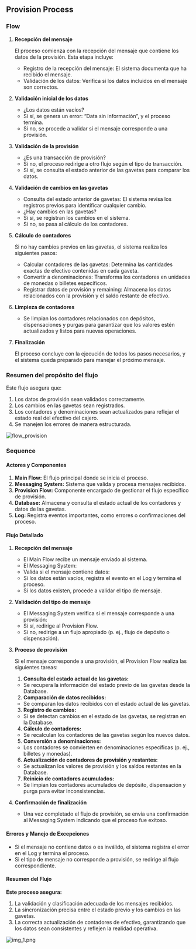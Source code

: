 ## Provision Process

### Flow

1. **Recepción del mensaje**

    El proceso comienza con la recepción del mensaje que contiene los datos de la provisión. Esta etapa incluye:
    - Registro de la recepción del mensaje: El sistema documenta que ha recibido el mensaje.
    - Validación de los datos: Verifica si los datos incluidos en el mensaje son correctos.

2. **Validación inicial de los datos**
   - ¿Los datos están vacíos?
   - Si sí, se genera un error: “Data sin información”, y el proceso termina.
   - Si no, se procede a validar si el mensaje corresponde a una provisión.

3. **Validación de la provisión**

   - ¿Es una transacción de provisión?
   - Si no, el proceso redirige a otro flujo según el tipo de transacción.
   - Si sí, se consulta el estado anterior de las gavetas para comparar los datos.

4. **Validación de cambios en las gavetas**

   - Consulta del estado anterior de gavetas: El sistema revisa los registros previos para identificar cualquier cambio.
   - ¿Hay cambios en las gavetas?
   - Si sí, se registran los cambios en el sistema.
   - Si no, se pasa al cálculo de los contadores.

5. **Cálculo de contadores**

    Si no hay cambios previos en las gavetas, el sistema realiza los siguientes pasos:
    - Calcular contadores de las gavetas: Determina las cantidades exactas de efectivo contenidas en cada gaveta.
    - Convertir a denominaciones: Transforma los contadores en unidades de monedas o billetes específicos.
    - Registrar datos de provisión y remaining: Almacena los datos relacionados con la provisión y el saldo restante de efectivo.

6. **Limpieza de contadores**

   - Se limpian los contadores relacionados con depósitos, dispensaciones y purgas para garantizar que los valores estén actualizados y listos para nuevas operaciones.

7. **Finalización**

    El proceso concluye con la ejecución de todos los pasos necesarios, y el sistema queda preparado para manejar el próximo mensaje.

### Resumen del propósito del flujo

Este flujo asegura que:
1.	Los datos de provisión sean validados correctamente.
2.	Los cambios en las gavetas sean registrados.
3.	Los contadores y denominaciones sean actualizados para reflejar el estado real del efectivo del cajero.
4.	Se manejen los errores de manera estructurada.

![flow_provision](../img/provision_flow.png)

### Sequence

#### Actores y Componentes

1. **Main Flow:** El flujo principal donde se inicia el proceso.
2. **Messaging System:** Sistema que valida y procesa mensajes recibidos.
3. **Provision Flow:** Componente encargado de gestionar el flujo específico de provisión.
4. **Database:** Almacena y consulta el estado actual de los contadores y datos de las gavetas.
5. **Log:** Registra eventos importantes, como errores o confirmaciones del proceso.

#### Flujo Detallado

1. **Recepción del mensaje**

   - El Main Flow recibe un mensaje enviado al sistema.
   - El Messaging System:
   - Valida si el mensaje contiene datos:
   - Si los datos están vacíos, registra el evento en el Log y termina el proceso.
   - Si los datos existen, procede a validar el tipo de mensaje.

2. **Validación del tipo de mensaje**

   - El Messaging System verifica si el mensaje corresponde a una provisión:
   - Si sí, redirige al Provision Flow.
   - Si no, redirige a un flujo apropiado (p. ej., flujo de depósito o dispensación).

3. **Proceso de provisión**

    Si el mensaje corresponde a una provisión, el Provision Flow realiza las siguientes tareas:
   1.	**Consulta del estado actual de las gavetas:**
      - Se recupera la información del estado previo de las gavetas desde la Database.
   2.	**Comparación de datos recibidos:**
      - Se comparan los datos recibidos con el estado actual de las gavetas.
   3.	**Registro de cambios:**
      - Si se detectan cambios en el estado de las gavetas, se registran en la Database.
   4.	**Cálculo de contadores:**
      - Se recalculan los contadores de las gavetas según los nuevos datos.
   5.	**Conversión a denominaciones:**
      - Los contadores se convierten en denominaciones específicas (p. ej., billetes y monedas).
   6.	**Actualización de contadores de provisión y restantes:**
      - Se actualizan los valores de provisión y los saldos restantes en la Database.
   7.	**Reinicio de contadores acumulados:**
      - Se limpian los contadores acumulados de depósito, dispensación y purga para evitar inconsistencias.

4. **Confirmación de finalización**

   - Una vez completado el flujo de provisión, se envía una confirmación al Messaging System indicando que el proceso fue exitoso.

#### Errores y Manejo de Excepciones

- Si el mensaje no contiene datos o es inválido, el sistema registra el error en el Log y termina el proceso.
- Si el tipo de mensaje no corresponde a provisión, se redirige al flujo correspondiente.

#### Resumen del Flujo

**Este proceso asegura:**
1.	La validación y clasificación adecuada de los mensajes recibidos.
2.	La sincronización precisa entre el estado previo y los cambios en las gavetas.
3.	La correcta actualización de contadores de efectivo, garantizando que los datos sean consistentes y reflejen la realidad operativa.

![img_1.png](../img/provision_sequence.png)
